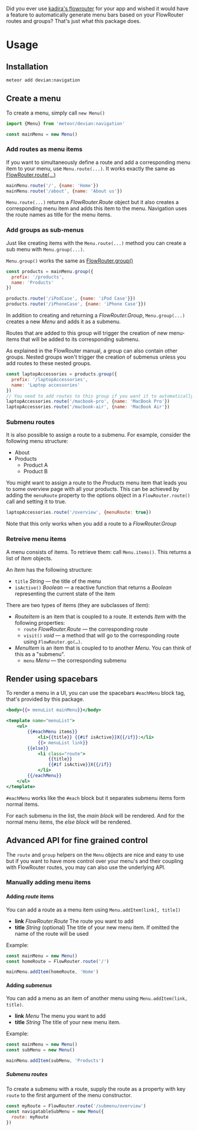 Did you ever use [kadira's flowrouter](https://github.com/kadirahq/flow-router) for your app and wished it would have a feature to automatically generate menu bars based on your FlowRouter routes and groups? That's just what this package does.

# Usage

## Installation

```sh
meteor add devian:navigation
```

## Create a menu

To create a menu, simply call `new Menu()`

```javascript
import {Menu} from 'meteor/devian:navigation'

const mainMenu = new Menu()
```

### Add routes as menu items

If you want to simultaneously define a route and add a corresponding menu item to your menu, use `Menu.route(...)`. It works exactly the same as [FlowRouter.route(...)](https://github.com/kadirahq/flow-router#routes-definition)

```javascript
mainMenu.route('/', {name: 'Home'})
mainMenu.route('/about', {name: 'About us'})
```

`Menu.route(...)` returns a *FlowRouter.Route* object but it also creates a corresponding menu item and adds this item to the menu. Navigation uses the route names as title for the menu items.

### Add groups as sub-menus 

Just like creating items with the `Menu.route(...)` method you can create a sub menu with `Menu.group(...)`.

`Menu.group()` works the same as [FlowRouter.group()](https://github.com/kadirahq/flow-router#group-routes)

```javascript
const products = mainMenu.group({
  prefix: '/products',
  name: 'Products'
})

products.route('/iPodCase', {name: 'iPod Case'}})
products.route('/iPhoneCase', {name: 'iPhone Case'}})
```

In addition to creating and returning a *FlowRouter.Group*, `Menu.group(...)` creates a new *Menu* and adds it as a submenu.

Routes that are added to this group will trigger the creation of new menu-items that will be added to its corresponding submenu.

As explained in the FlowRouter manual, a group can also contain other groups. Nested groups won't trigger the creation of submenus unless you add routes to these nested groups.

```javascript
const laptopAccessories = products.group({
  prefix: '/laptopAccessories',
  name: 'Laptop accessories'
})
// You need to add routes to this group if you want it to automatically appear in the menu
laptopAccessories.route('/macbook-pro', {name: 'MacBook Pro'})
laptopAccessories.route('/macbook-air', {name: 'MacBook Air'})
```

### Submenu routes

It is also possible to assign a route to a submenu. For example, consider the following menu structure:

-   About
-   Products
    -   Product A
    -   Product B

You might want to assign a route to the *Products* menu item that leads you to some overview page with all your products. This can be achieved by adding the `menuRoute` property to the options object in a `FlowRouter.route()` call and setting it to true.

```javascript
laptopAccessories.route('/overview', {menuRoute: true})
```

Note that this only works when you add a route to a *FlowRouter.Group*

### Retreive menu items

A menu consists of items. To retrieve them: call `Menu.items()`. This returns a list of *Item* objects.

An *Item* has the following structure:

-   `title` *String* — the title of the menu
-   `isActive()` *Boolean* — a reactive function that returns a *Boolean* representing the current state of the item

There are two types of items (they are subclasses of *Item*):

-   *RouteItem* is an item that is coupled to a route. It extends *Item* with the following properties:
    -   `route` *FlowRouter.Route* — the corresponding route
    -   `visit()` *void* — a method that will go to the corresponding route using `FlowRouter.go(…)`.
-   *MenuItem* is an item that is coupled to to another *Menu*. You can think of this as a "submenu".
    -   `menu` *Menu* — the corresponding submenu

## Render using spacebars

To render a menu in a UI, you can use the spacebars `#eachMenu` block tag, that's provided by this package.

```handlebars
<body>{{> menuList mainMenu}}</body>

<template name="menuList">
    <ul>
        {{#eachMenu items}}
            <li>{{title}} {{#if isActive}}X{{/if}}:</li>
            {{> menuList link}}
        {{else}}
            <li class="route">
                {{title}}
                {{#if isActive}}X{{/if}}
            </li>
        {{/eachMenu}}
    </ul>
</template>
```

`#eachMenu` works like the `#each` block but it separates submenu items form normal items.

For each submenu in the list, the *main block* will be rendered. And for the normal menu items, the *else block*  will be rendered.

## Advanced API for fine grained control

The `route` and `group` helpers on the `Menu` objects are nice and easy to use but if you want to have more control over your menu's and their coupling with FlowRouter routes, you may can also use the underlying API.

### Manually adding menu items

#### Adding *route* items

You can add a route as a menu item using `Menu.addItem(link[, title])`

-   **link** *FlowRouter.Route* The route you want to add
-   **title** *String* (optional) The title of your new menu item. If omitted the name of the route will be used

Example:

```javascript
const mainMenu = new Menu()
const homeRoute = FlowRouter.route('/')

mainMenu.addItem(homeRoute, 'Home')
```

#### Adding *submenus*

You can add a menu as an item of another menu using `Menu.addItem(link, title)`.

-   **link** *Menu* The menu you want to add
-   **title** *String* The title of your new menu item.

Example:

```javascript
const mainMenu = new Menu()
const subMenu = new Menu()

mainMenu.addItem(subMenu, 'Products')
```
##### Submenu routes

To create a submenu with a route, supply the route as a property with key `route` to the first argument of the menu constructor.

```javascript
const myRoute = FlowRouter.route('/submenu/overview')
const navigatableSubMenu = new Menu({
  route: myRoute
})
```